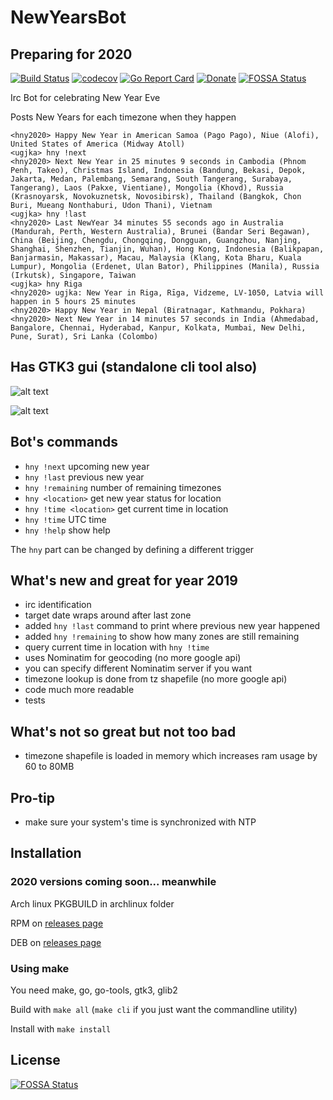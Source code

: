 # NewYearsBot

## Preparing for 2020

[![Build Status](https://travis-ci.org/ugjka/newyearsbot.svg?branch=master)](https://travis-ci.org/ugjka/newyearsbot)
[![codecov](https://codecov.io/gh/ugjka/newyearsbot/branch/master/graph/badge.svg)](https://codecov.io/gh/ugjka/newyearsbot)
[![Go Report Card](https://goreportcard.com/badge/github.com/ugjka/newyearsbot/nyb)](https://goreportcard.com/report/github.com/ugjka/newyearsbot/nyb)
[![Donate](https://dl.ugjka.net/Donate-PayPal-green.svg)](https://www.paypal.me/ugjka)
[![FOSSA Status](https://app.fossa.io/api/projects/git%2Bgithub.com%2Fugjka%2Fnewyearsbot.svg?type=shield)](https://app.fossa.io/projects/git%2Bgithub.com%2Fugjka%2Fnewyearsbot?ref=badge_shield)

Irc Bot for celebrating New Year Eve

Posts New Years for each timezone when they happen

```text
<hny2020> Happy New Year in American Samoa (Pago Pago), Niue (Alofi), United States of America (Midway Atoll)
<ugjka> hny !next
<hny2020> Next New Year in 25 minutes 9 seconds in Cambodia (Phnom Penh, Takeo), Christmas Island, Indonesia (Bandung, Bekasi, Depok, Jakarta, Medan, Palembang, Semarang, South Tangerang, Surabaya, Tangerang), Laos (Pakxe, Vientiane), Mongolia (Khovd), Russia (Krasnoyarsk, Novokuznetsk, Novosibirsk), Thailand (Bangkok, Chon Buri, Mueang Nonthaburi, Udon Thani), Vietnam
<ugjka> hny !last
<hny2020> Last NewYear 34 minutes 55 seconds ago in Australia (Mandurah, Perth, Western Australia), Brunei (Bandar Seri Begawan), China (Beijing, Chengdu, Chongqing, Dongguan, Guangzhou, Nanjing, Shanghai, Shenzhen, Tianjin, Wuhan), Hong Kong, Indonesia (Balikpapan, Banjarmasin, Makassar), Macau, Malaysia (Klang, Kota Bharu, Kuala Lumpur), Mongolia (Erdenet, Ulan Bator), Philippines (Manila), Russia (Irkutsk), Singapore, Taiwan
<ugjka> hny Riga
<hny2020> ugjka: New Year in Riga, Rīga, Vidzeme, LV-1050, Latvia will happen in 5 hours 25 minutes
<hny2020> Happy New Year in Nepal (Biratnagar, Kathmandu, Pokhara)
<hny2020> Next New Year in 14 minutes 57 seconds in India (Ahmedabad, Bangalore, Chennai, Hyderabad, Kanpur, Kolkata, Mumbai, New Delhi, Pune, Surat), Sri Lanka (Colombo)
```

## Has GTK3 gui (standalone cli tool also)

![alt text](https://i.imgur.com/wcFYRO8.png "Main window")

![alt text](https://i.imgur.com/ze0V82J.png "Bot status")

## Bot's commands

* `hny !next` upcoming new year
* `hny !last` previous new year
* `hny !remaining` number of remaining timezones
* `hny <location>` get new year status for location
* `hny !time <location>` get current time in location
* `hny !time` UTC time
* `hny !help` show help

The `hny` part can be changed by defining a different trigger

## What's new and great for year 2019

* irc identification
* target date wraps around after last zone
* added `hny !last` command to print where previous new year happened
* added `hny !remaining` to show how many zones are still remaining
* query current time in location with `hny !time`
* uses Nominatim for geocoding (no more google api)
* you can specify different Nominatim server if you want
* timezone lookup is done from tz shapefile (no more google api)
* code much more readable
* tests

## What's not so great but not too bad

* timezone shapefile is loaded in memory which increases ram usage by 60 to 80MB

## Pro-tip

* make sure your system's time is synchronized with NTP

## Installation

### 2020 versions coming soon... meanwhile

Arch linux PKGBUILD in archlinux folder

RPM on [releases page](https://github.com/ugjka/newyearsbot/releases)

DEB on [releases page](https://github.com/ugjka/newyearsbot/releases)

### Using make

You need make, go, go-tools, gtk3, glib2

Build with `make all` (`make cli` if you just want the commandline utility)

Install with `make install`

## License

[![FOSSA Status](https://app.fossa.io/api/projects/git%2Bgithub.com%2Fugjka%2Fnewyearsbot.svg?type=large)](https://app.fossa.io/projects/git%2Bgithub.com%2Fugjka%2Fnewyearsbot?ref=badge_large)
